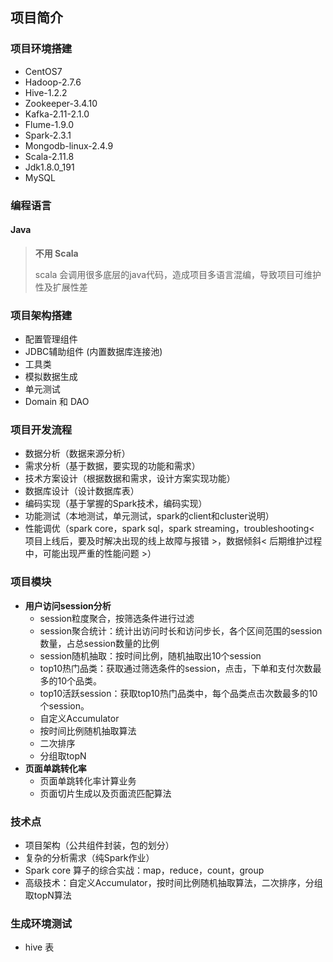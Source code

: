 ## 项目简介

### 项目环境搭建

- CentOS7
- Hadoop-2.7.6
- Hive-1.2.2
- Zookeeper-3.4.10
- Kafka-2.11-2.1.0
- Flume-1.9.0
- Spark-2.3.1
- Mongodb-linux-2.4.9
- Scala-2.11.8
- Jdk1.8.0_191
- MySQL

### 编程语言

#### Java

> **不用 Scala**
>
> scala 会调用很多底层的java代码，造成项目多语言混编，导致项目可维护性及扩展性差

### 项目架构搭建

- 配置管理组件
- JDBC辅助组件 (内置数据库连接池)
- 工具类
- 模拟数据生成
- 单元测试
- Domain 和 DAO

### 项目开发流程

- 数据分析（数据来源分析）
- 需求分析（基于数据，要实现的功能和需求）
- 技术方案设计（根据数据和需求，设计方案实现功能）
- 数据库设计（设计数据库表）
- 编码实现（基于掌握的Spark技术，编码实现）
- 功能测试（本地测试，单元测试，spark的client和cluster说明）
- 性能调优（spark core，spark sql，spark streaming，troubleshooting< 项目上线后，要及时解决出现的线上故障与报错 >，数据倾斜< 后期维护过程中，可能出现严重的性能问题 >）

### 项目模块

- **用户访问session分析**
  - session粒度聚合，按筛选条件进行过滤
  - session聚合统计：统计出访问时长和访问步长，各个区间范围的session数量，占总session数量的比例
  - session随机抽取：按时间比例，随机抽取出10个session
  - top10热门品类：获取通过筛选条件的session，点击，下单和支付次数最多的10个品类。
  - top10活跃session：获取top10热门品类中，每个品类点击次数最多的10个session。
  - 自定义Accumulator
  - 按时间比例随机抽取算法
  - 二次排序
  - 分组取topN
- **页面单跳转化率**
  - 页面单跳转化率计算业务
  - 页面切片生成以及页面流匹配算法

### 技术点

- 项目架构（公共组件封装，包的划分）
- 复杂的分析需求（纯Spark作业）
- Spark core 算子的综合实战：map，reduce，count，group
- 高级技术：自定义Accumulator，按时间比例随机抽取算法，二次排序，分组取topN算法

### 生成环境测试

- hive 表
